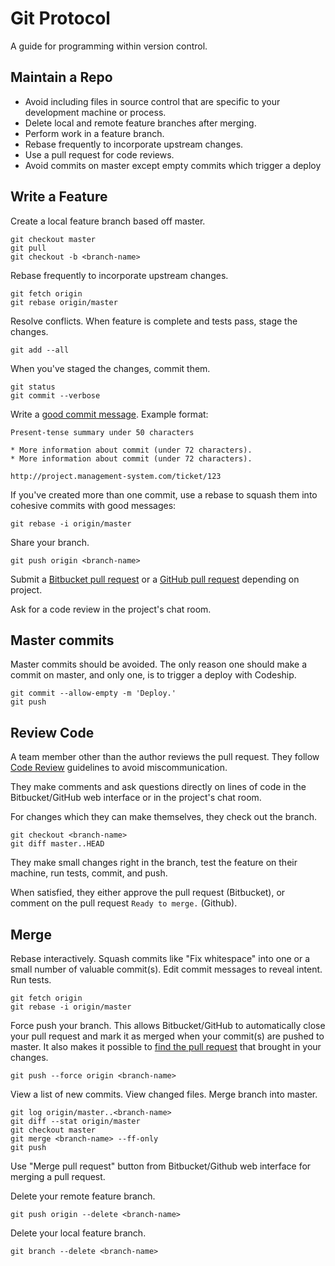 Git Protocol
============

A guide for programming within version control.

Maintain a Repo
---------------

* Avoid including files in source control that are specific to your
  development machine or process.
* Delete local and remote feature branches after merging.
* Perform work in a feature branch.
* Rebase frequently to incorporate upstream changes.
* Use a pull request for code reviews.
* Avoid commits on master except empty commits which trigger a deploy


Write a Feature
---------------

Create a local feature branch based off master.

    git checkout master
    git pull
    git checkout -b <branch-name>

Rebase frequently to incorporate upstream changes.

    git fetch origin
    git rebase origin/master

Resolve conflicts. When feature is complete and tests pass, stage the changes.

    git add --all

When you've staged the changes, commit them.

    git status
    git commit --verbose

Write a [good commit message]. Example format:

    Present-tense summary under 50 characters

    * More information about commit (under 72 characters).
    * More information about commit (under 72 characters).

    http://project.management-system.com/ticket/123

If you've created more than one commit, use a rebase to squash them into
cohesive commits with good messages:

    git rebase -i origin/master

Share your branch.

    git push origin <branch-name>

Submit a [Bitbucket pull request] or a [GitHub pull request] depending on project.

Ask for a code review in the project's chat room.

[good commit message]: http://tbaggery.com/2008/04/19/a-note-about-git-commit-messages.html
[Bitbucket pull request]: https://www.atlassian.com/git/tutorials/making-a-pull-request/
[GitHub pull request]: https://help.github.com/articles/using-pull-requests/

Master commits
--------------

Master commits should be avoided. The only reason one should make a commit on master, and only one, is to trigger a deploy with Codeship.

    git commit --allow-empty -m 'Deploy.'
    git push

Review Code
-----------

A team member other than the author reviews the pull request. They follow
[Code Review](/code-review) guidelines to avoid
miscommunication.

They make comments and ask questions directly on lines of code in the
Bitbucket/GitHub web interface or in the project's chat room.

For changes which they can make themselves, they check out the branch.

    git checkout <branch-name>
    git diff master..HEAD

They make small changes right in the branch, test the feature on their machine,
run tests, commit, and push.

When satisfied, they either approve the pull request (Bitbucket), or comment on the pull request `Ready to merge.` (Github).

Merge
-----

Rebase interactively. Squash commits like "Fix whitespace" into one or a
small number of valuable commit(s). Edit commit messages to reveal intent. Run
tests.

    git fetch origin
    git rebase -i origin/master

Force push your branch. This allows Bitbucket/GitHub to automatically close
your pull request and mark it as merged when your commit(s) are pushed to master.
It also makes it possible to [find the pull request] that brought in your changes.

    git push --force origin <branch-name>

View a list of new commits. View changed files. Merge branch into master.

    git log origin/master..<branch-name>
    git diff --stat origin/master
    git checkout master
    git merge <branch-name> --ff-only
    git push

Use "Merge pull request" button from Bitbucket/Github web interface for merging a pull request.

Delete your remote feature branch.

    git push origin --delete <branch-name>

Delete your local feature branch.

    git branch --delete <branch-name>

[find the pull request]: http://stackoverflow.com/a/17819027
